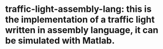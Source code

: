 # traffic-light-assembly-lang: this is the implementation of a traffic light written in assembly language, it can be simulated with Matlab.
